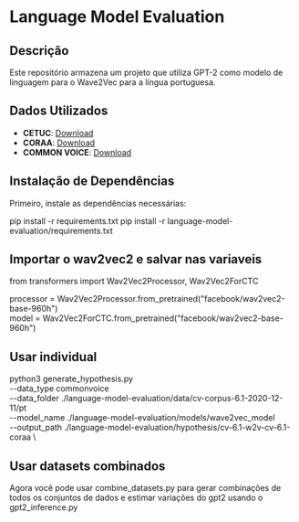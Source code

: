 # Language Model Evaluation

## Descrição
Este repositório armazena um projeto que utiliza GPT-2 como modelo de linguagem para o Wave2Vec para a língua portuguesa.

## Dados Utilizados
- **CETUC**: [Download](http://www02.smt.ufrj.br/~igor.quintanilha/alcaim.tar.gz)
- **CORAA**: [Download](https://github.com/nilc-nlp/CORAA)
- **COMMON VOICE**: [Download](https://commonvoice.mozilla.org/pt/datasets)
## Instalação de Dependências
Primeiro, instale as dependências necessárias:

pip install -r requirements.txt
pip install -r language-model-evaluation/requirements.txt

## Importar o wav2vec2 e salvar nas variaveis
from transformers import Wav2Vec2Processor, Wav2Vec2ForCTC

processor = Wav2Vec2Processor.from_pretrained("facebook/wav2vec2-base-960h") \
model = Wav2Vec2ForCTC.from_pretrained("facebook/wav2vec2-base-960h")

## Usar individual

python3 generate_hypothesis.py \
    --data_type commonvoice \
    --data_folder ./language-model-evaluation/data/cv-corpus-6.1-2020-12-11/pt \
    --model_name ./language-model-evaluation/models/wave2vec_model \
    --output_path ./language-model-evaluation/hypothesis/cv-6.1-w2v-cv-6.1-coraa \ 
    
## Usar datasets combinados
Agora você pode usar combine_datasets.py para gerar combinações de todos os conjuntos de dados e estimar variações do gpt2 usando o gpt2_inference.py
